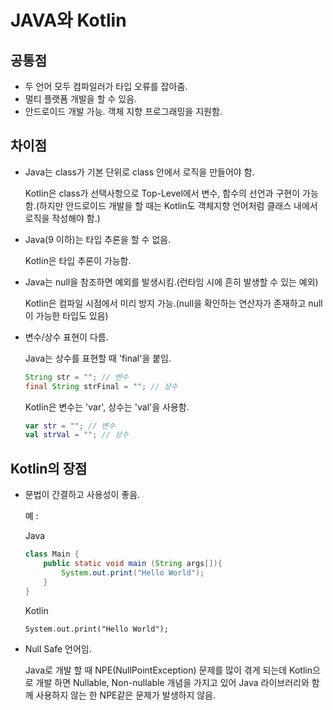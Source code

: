 # JAVA와 Kotlin

## 공통점

* 두 언어 모두 컴파일러가 타입 오류를 잡아줌.
* 멀티 플랫폼 개발을 할 수 있음.
* 안드로이드 개발 가능. 객체 지향 프로그래밍을 지원함.

## 차이점

* Java는 class가 기본 단위로 class 안에서 로직을 만들어야 함.

  Kotlin은 class가 선택사항으로 Top-Level에서 변수, 함수의 선언과 구현이 가능함.(하지만 안드로이드 개발을 할 때는 Kotlin도 객체지향 언어처럼 클래스 내에서 로직을 작성해야 함.)

* Java(9 이하)는 타입 추론을 할 수 없음.

  Kotlin은 타입 추론이 가능함.

* Java는 null을 참조하면 예외를 발생시킴.(런타임 시에 흔히 발생할 수 있는 예외)

  Kotlin은 컴파일 시점에서 미리 방지 가능.(null을 확인하는 연산자가 존재하고 null이 가능한 타입도 있음)

* 변수/상수 표현이 다름.

  Java는 상수를 표현할 때 'final'을 붙임.

  ```java
  String str = ""; // 변수
  final String strFinal = ""; // 상수
  ```

  Kotlin은 변수는 'var', 상수는 'val'을 사용함.

  ```kotlin
  var str = ""; // 변수
  val strVal = ""; // 상수
  ```

  

## Kotlin의 장점

* 문법이 간결하고 사용성이 좋음.

  예 :

  Java

  ```java
  class Main {
      public static void main (String args[]){
          System.out.print("Hello World");
      }
  }
  ```

  Kotlin

  ```k
  System.out.print("Hello World");
  ```

* Null Safe 언어임.

  Java로 개발 할 때 NPE(NullPointException) 문제를 많이 겪게 되는데 Kotlin으로 개발 하면 Nullable, Non-nullable 개념을 가지고 있어 Java 라이브러리와 함께 사용하지 않는 한 NPE같은 문제가 발생하지 않음.

